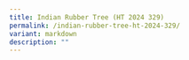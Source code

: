 ```yaml
---
title: Indian Rubber Tree (HT 2024 329)
permalink: /indian-rubber-tree-ht-2024-329/
variant: markdown
description: ""
---
```

